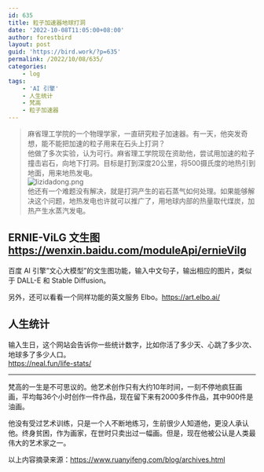 ```yaml
---
id: 635
title: 粒子加速器地球打洞
date: '2022-10-08T11:05:00+08:00'
author: forestbird
layout: post
guid: 'https://bird.work/?p=635'
permalink: /2022/10/08/635/
categories:
    - log
tags:
    - 'AI 引擎'
    - 人生统计
    - 梵高
    - 粒子加速器
---
```


> 麻省理工学院的一个物理学家，一直研究粒子加速器。有一天，他突发奇想，能不能把加速的粒子用来在石头上打洞？  
> 他做了多次实验，认为可行。麻省理工学院现在资助他，尝试用加速的粒子撞击岩石，向地下打洞。目标是打到深度20公里，将500摄氏度的地热引到地面，用来地热发电。  
> ![lizidadong.png](https://bird.work/usr/uploads/2022/10/3044598451.png "lizidadong.png")  
> 他还有一个难题没有解决，就是打洞产生的岩石蒸气如何处理。如果能够解决这个问题，地热发电也许就可以推广了，用地球内部的热量取代煤炭，加热产生水蒸汽发电。

## ERNIE-ViLG 文生图 [](https://wenxin.baidu.com/moduleApi/ernieVilg)<https://wenxin.baidu.com/moduleApi/ernieVilg>

百度 AI 引擎”文心大模型”的文生图功能，输入中文句子，输出相应的图片，类似于 DALL-E 和 Stable Diffusion。

另外，还可以看看一个同样功能的英文服务 Elbo。[](https://art.elbo.ai/)<https://art.elbo.ai/>

## 人生统计

输入生日，这个网站会告诉你一些统计数字，比如你活了多少天、心跳了多少次、地球多了多少人口。  
[](https://neal.fun/life-stats/)<https://neal.fun/life-stats/>

---

梵高的一生是不可思议的。他艺术创作只有大约10年时间，一刻不停地疯狂画画，平均每36个小时创作一件作品，现在留下来有2000多件作品，其中900件是油画。

他没有受过艺术训练，只是一个人不断地练习，生前很少人知道他，更没人承认他。终身贫困，作为画家，在世时只卖出过一幅画。但是，现在他被公认是人类最伟大的艺术家之一。

以上内容摘录来源：<https://www.ruanyifeng.com/blog/archives.html>